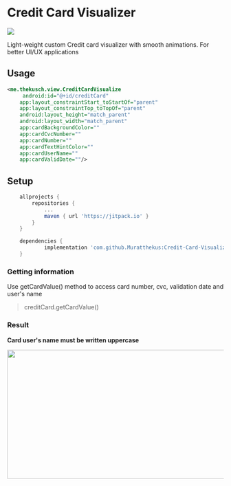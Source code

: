 # Credit Card Visualizer

[![](https://jitpack.io/v/Muratthekus/Credit-Card-Visualizer.svg)](https://jitpack.io/#Muratthekus/Credit-Card-Visualizer)

Light-weight custom Credit card visualizer with smooth animations. For better UI/UX applications

## Usage

```xml
<me.thekusch.view.CreditCardVisualize
     android:id="@+id/creditCard"
    app:layout_constraintStart_toStartOf="parent"
    app:layout_constraintTop_toTopOf="parent"
    android:layout_height="match_parent"
    android:layout_width="match_parent"
    app:cardBackgroundColor=""
    app:cardCvcNumber=""
    app:cardNumber=""
    app:cardTextHintColor=""
    app:cardUserName=""
    app:cardValidDate=""/>

```


## Setup

```gradle
	allprojects {
		repositories {
			...
			maven { url 'https://jitpack.io' }
		}
	}

	dependencies {
	        implementation 'com.github.Muratthekus:Credit-Card-Visualizer:v1.0'
	}

```

### Getting information

Use getCardValue() method to access card number, cvc, validation date and user's name
 > creditCard.getCardValue()

### Result
**Card user's name must be written uppercase**

<p align="center">
  <img width="1920" height="300" src="https://user-images.githubusercontent.com/45212967/104377349-6f12d700-5537-11eb-9f83-b22bbf28bf7f.gif">
</p>

